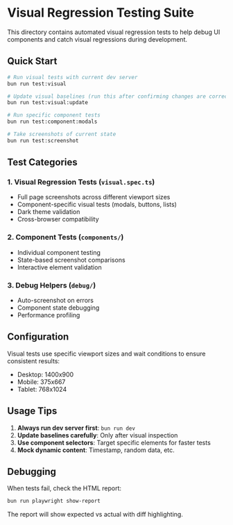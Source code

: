 # Visual Regression Testing Suite

This directory contains automated visual regression tests to help debug UI components and catch visual regressions during development.

## Quick Start

```bash
# Run visual tests with current dev server
bun run test:visual

# Update visual baselines (run this after confirming changes are correct)
bun run test:visual:update

# Run specific component tests
bun run test:component:modals

# Take screenshots of current state
bun run test:screenshot
```

## Test Categories

### 1. Visual Regression Tests (`visual.spec.ts`)
- Full page screenshots across different viewport sizes
- Component-specific visual tests (modals, buttons, lists)
- Dark theme validation
- Cross-browser compatibility

### 2. Component Tests (`components/`)
- Individual component testing
- State-based screenshot comparisons
- Interactive element validation

### 3. Debug Helpers (`debug/`)
- Auto-screenshot on errors
- Component state debugging
- Performance profiling

## Configuration

Visual tests use specific viewport sizes and wait conditions to ensure consistent results:
- Desktop: 1400x900
- Mobile: 375x667
- Tablet: 768x1024

## Usage Tips

1. **Always run dev server first**: `bun run dev`
2. **Update baselines carefully**: Only after visual inspection
3. **Use component selectors**: Target specific elements for faster tests
4. **Mock dynamic content**: Timestamp, random data, etc.

## Debugging

When tests fail, check the HTML report:
```bash
bun run playwright show-report
```

The report will show expected vs actual with diff highlighting. 